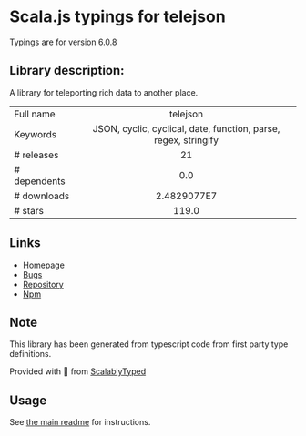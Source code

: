 
# Scala.js typings for telejson

Typings are for version 6.0.8

## Library description:
A library for teleporting rich data to another place.

|                    |                 |
| ------------------ | :-------------: |
| Full name          | telejson |
| Keywords           | JSON, cyclic, cyclical, date, function, parse, regex, stringify |
| # releases         | 21 |
| # dependents       | 0.0 |
| # downloads        | 2.4829077E7 |
| # stars            | 119.0 |

## Links
- [Homepage](https://github.com/storybookjs/telejson)
- [Bugs](https://github.com/storybookjs/telejson/issues)
- [Repository](https://github.com/storybookjs/telejson)
- [Npm](https://www.npmjs.com/package/telejson)
    


## Note
This library has been generated from typescript code from first party type definitions.

Provided with :purple_heart: from [ScalablyTyped](https://github.com/oyvindberg/ScalablyTyped)

## Usage
See [the main readme](../../readme.md) for instructions.


